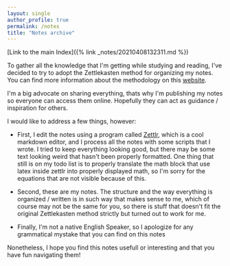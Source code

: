 ```yaml
---
layout: single
author_profile: true
permalink: /notes
title: "Notes archive"
---
```


[Link to the main Index]({% link _notes/20210408132311.md %})

To gather all the knowledge that I'm getting while studying and reading, I've decided to try to adopt the Zettlekasten method for organizing my notes. You can find more information about the methodology on this [website](https://zettelkasten.de/).

I'm a big advocate on sharing everything, thats why I'm publishing my notes so everyone can access them online. Hopefully they can act as guidance / inspiration for others.

I would like to address a few things, however:

- First, I edit the notes using a program called [Zettlr](https://zettlr.com/), which is a cool markdown editor, and I process all the notes with some scripts that I wrote. I tried to keep everything looking good, but there may be some text looking weird that hasn't been properly formatted. One thing that still is on my todo list is to properly translate the math block that use latex inside zettlr into properly displayed math, so I'm sorry for the equations that are not visible because of this.

- Second, these are my notes. The structure and the way everything is organized / written is in such way that makes sense to me, which of course may not be the same for you, so there is stuff that doesn't fit the original Zettlekasten method strictly but turned out to work for me.

- Finally, I'm not a native English Speaker, so I apologize for any grammatical mystake that you can find on this notes

Nonetheless, I hope you find this notes usefull or interesting and that you have fun navigating them!
